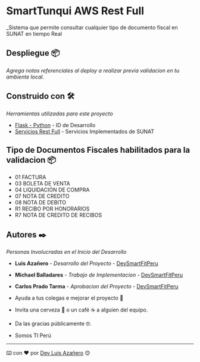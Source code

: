 # SmartTunqui AWS Rest Full

_Sistema que permite consultar cualquier tipo de documento fiscal en SUNAT en tiempo Real
## Despliegue 📦

_Agrega notas referenciales al deploy a realizar previa validacion en tu ambiente local._

## Construido con 🛠️

_Herramientas utilizadas para este proyecto_

* [Flask - Python](https://flask.palletsprojects.com/en/3.0.x/) - ID de Desarrollo
* [Servicios Rest Full](https://cdn.www.gob.pe/uploads/document/file/536289/Manual_de_Consulta_Integrada_de_Validez_de_CdP_por_Servicio_WEB.pdf?v=1583255585) - Servicios Implementados de SUNAT
## Tipo de Documentos Fiscales habilitados para la validacion 📦

* 01 FACTURA  
* 03 BOLETA DE VENTA  
* 04 LIQUIDACIÓN DE COMPRA
* 07 NOTA DE CREDITO
* 08 NOTA DE DEBITO
* R1 RECIBO POR HONORARIOS
* R7 NOTA DE CREDITO DE RECIBOS

## Autores ✒️

_Personas Involucradas en el Inicio del Desarrollo_

* **Luis Azañero** - *Desarrollo del Proyecto* - [DevSmartFitPeru](https://github.com/DevSmartFitPeru)
* **Michael Balladares** - *Trabajo de Implementacion* - [DevSmartFitPeru](https://github.com/DevSmartFitPeru)
* **Carlos Prado Tarma** - *Aprobacion del Proyecto* - [DevSmartFitPeru](https://github.com/DevSmartFitPeru)

* Ayuda a tus colegas e mejorar el proyecto 📢
* Invita una cerveza 🍺 o un café ☕ a alguien del equipo. 
* Da las gracias públicamente 🤓.
* Somos TI Perú

---
⌨️ con ❤️ por [Dev Luis Azañero](https://github.com/Luis-Azanero-Developer) 😊

